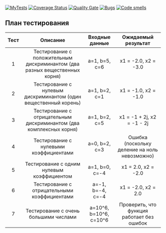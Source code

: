
[![MyTests](https://github.com/Illialla/TestingLab/actions/workflows/test-action.yml/badge.svg)](https://github.com/Illialla/TestingLab/actions/workflows/test-action.yml/badge.svg)
[![Coverage Status](https://coveralls.io/repos/Illialla/TestingLab/badge.svg?branch=main)](https://coveralls.io/github/Illialla/TestingLab?branch=main)
[![Quality Gate](https://sonarcloud.io/api/project_badges/measure?project=Illialla_TestingLab&metric=alert_status)](https://sonarcloud.io/dashboard?id=Illialla_TestingLab)
[![Bugs](https://sonarcloud.io/api/project_badges/measure?project=Illialla_TestingLab&metric=bugs)](https://sonarcloud.io/summary/new_code?id=Illialla_TestingLab)
[![Code smells](https://sonarcloud.io/api/project_badges/measure?project=Illialla_TestingLab&metric=code_smells)](https://sonarcloud.io/dashboard?id=Illialla_TestingLab)
## План тестирования
| Тест |                                                                 Описание                                                                 |     Входные данные     |                 Ожидаемый результат                  |
|:----:|:----------------------------------------------------------------------------------------------------------------------------------------:|:----------------------:|:----------------------------------------------------:|
|  1   |                               Тестирование с положительным дискриминантом (два разных вещественных корня)                                |     a=1, b=5, c=6      |                 x1 = -2.0, x2 = -3.0                 |
|  2   |                                     Тестирование с нулевым дискриминантом (один вещественный корень)                                     |     a=1, b=2, c=1      |                 x1 = -1.0, x2 = -1.0                 |
|  3   |                                   Тестирование с отрицательным дискриминантом (два комплексных корня)                                    |     a=1, b=2, c=5      |              x1 = -1 + 2j, x2 = -1 - 2j              |
|  4   |                                                  Тестирование с нулевыми коэффициентами                                                  |     a=0, b=2, c=3      |    Ошибка (поскольку деление на ноль невозможно)     |
|  5   |                                                Тестирование с одним нулевым коэффициентом                                                |     a=1, b=0, c=-4     |                 x1 = 2.0, x2 = -2.0                  |
|  6   |                                               Тестирование с отрицательными коэффициентами                                               |    a=-1, b=-4, c=-4    |                 x1 = -2.0, x2 = 2.0                  |
|  7   |                                                  Тестирование с очень большими числами                                                   | a=10^6, b=10^6, c=10^6 |      Проверить, что функция работает без ошибок      |